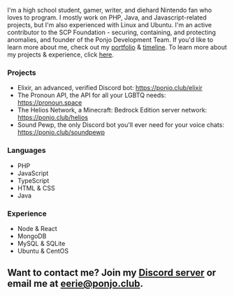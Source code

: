 I'm a high school student, gamer, writer, and diehard Nintendo fan who loves to program. I mostly work on PHP, Java, and Javascript-related projects, but I'm also experienced with Linux and Ubuntu. I'm an active contributor to the SCP Foundation - securing, containing, and protecting anomalies, and founder of the Ponjo Development Team. If you'd like to learn more about me, check out my [portfolio](https://eerie.codes) & [timeline](https://eerie.codes/timeline). To learn more about my projects & experience, click [here](https://ponjo.club).

### Projects

- Elixir, an advanced, verified Discord bot: https://ponjo.club/elixir
- The Pronoun API, the API for all your LGBTQ needs: https://pronoun.space
- The Helios Network, a Minecraft: Bedrock Edition server network: https://ponjo.club/helios
- Sound Pewp, the only Discord bot you'll ever need for your voice chats: https://ponjo.club/soundpewp

### Languages

- PHP
- JavaScript
- TypeScript
- HTML & CSS
- Java

### Experience

- Node & React
- MongoDB
- MySQL & SQLite
- Ubuntu & CentOS

Want to contact me? Join my [Discord server](https://ponjo.club/discord) or email me at eerie@ponjo.club.
---
